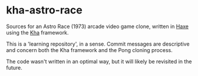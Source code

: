 # kha-astro-race

Sources for an Astro Race (1973) arcade video game clone, written in [Haxe](http://haxe.org/) using the [Kha](http://kha.tech/) framework.

This is a 'learning repository', in a sense. Commit messages are descriptive and concern both the Kha framework and the Pong cloning process.

The code wasn't written in an optimal way, but it will likely be revisited in the future.
